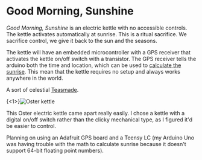 Good Morning, Sunshine
======================

*Good Morning, Sunshine* is an electric kettle with no accessible controls. The kettle activates automatically at sunrise. This is a ritual sacrifice. We sacrifice control, we give it back to the sun and the seasons.

The kettle will have an embedded microcontroller with a GPS receiver that activates the kettle on/off switch with a transistor. The GPS receiver tells the arduino both the time and location, which can be used to [calculate the sunrise](http://en.wikipedia.org/wiki/Sunrise_equation#Complete_calculation_on_Earth). This mean that the kettle requires no setup and always works anywhere in the world.

A sort of celestial [Teasmade](http://en.wikipedia.org/wiki/Teasmade).

{<1>}![Oster kettle](/content/images/2015/04/2015-04-17-15-33-04.jpg)

This Oster electric kettle came apart really easily. I chose a kettle with a digital on/off switch rather than the clicky mechanical type, as I figured it'd be easier to control.

Planning on using an Adafruit GPS board and a Teensy LC (my Arduino Uno was having trouble with the math to calculate sunrise because it doesn't support 64-bit floating point numbers).
